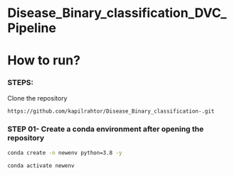 # Disease_Binary_classification_DVC_Pipeline


# How to run?
### STEPS:

Clone the repository

```bash
https://github.com/kapilrahtor/Disease_Binary_classification-.git
```
### STEP 01- Create a conda environment after opening the repository

```bash
conda create -n newenv python=3.8 -y
```

```bash
conda activate newenv
```
